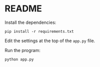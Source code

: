 # README

Install the dependencies:

```text
pip install -r requirements.txt
```

Edit the settings at the top of the `app.py` file.

Run the program:

```text
python app.py
```
